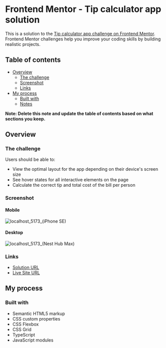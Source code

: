 # Frontend Mentor - Tip calculator app solution

This is a solution to the [Tip calculator app challenge on Frontend Mentor](https://www.frontendmentor.io/challenges/tip-calculator-app-ugJNGbJUX). Frontend Mentor challenges help you improve your coding skills by building realistic projects.

## Table of contents

- [Overview](#overview)
  - [The challenge](#the-challenge)
  - [Screenshot](#screenshot)
  - [Links](#links)
- [My process](#my-process)
  - [Built with](#built-with)
  - [Notes](#notes)

**Note: Delete this note and update the table of contents based on what sections you keep.**

## Overview

### The challenge

Users should be able to:

- View the optimal layout for the app depending on their device's screen size
- See hover states for all interactive elements on the page
- Calculate the correct tip and total cost of the bill per person

### Screenshot

#### Mobile

![localhost_5173_(iPhone SE)](https://github.com/hqz3/fem-tip-calculator-app/assets/68667158/ba22165c-c157-4d9c-87ee-f1d2d54d7438)

#### Desktop

![localhost_5173_(Nest Hub Max)](https://github.com/hqz3/fem-tip-calculator-app/assets/68667158/17bf3ece-c7eb-4a7b-9ca4-f5ef89895a5d)

### Links

- [Solution URL](https://www.frontendmentor.io/solutions/mobileresponsive-tip-calculator-using-functional-typescript-GXeZ97wlmA)
- [Live Site URL](https://hqz3.github.io/fem-tip-calculator-app/)

## My process

### Built with

- Semantic HTML5 markup
- CSS custom properties
- CSS Flexbox
- CSS Grid
- TypeScript
- JavaScript modules
